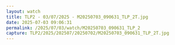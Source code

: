 ```yaml
---
layout: watch
title: TLP2 - 03/07/2025 - M20250703_090631_TLP_2T.jpg
date: 2025-07-03 09:06:31
permalink: /2025/07/03/watch/M20250703_090631_TLP_2
capture: TLP2/2025/202507/20250702/M20250703_090631_TLP_2T.jpg
---
```

